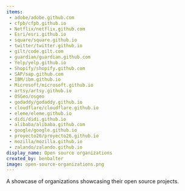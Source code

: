 ```yaml
---
items:
 - adobe/adobe.github.com
 - cfpb/cfpb.github.io
 - Netflix/netflix.github.com
 - Esri/esri.github.io
 - square/square.github.io
 - twitter/twitter.github.io
 - gilt/code.gilt.com
 - guardian/guardian.github.com
 - Yelp/yelp.github.io
 - Shopify/shopify.github.com
 - SAP/sap.github.com
 - IBM/ibm.github.io
 - Microsoft/microsoft.github.io
 - artsy/artsy.github.io
 - OSGeo/osgeo
 - godaddy/godaddy.github.io
 - cloudflare/cloudflare.github.io
 - eleme/eleme.github.io
 - didi/didi.github.io
 - alibaba/alibaba.github.com
 - google/google.github.io
 - proyecto26/proyecto26.github.io
 - mozilla/mozilla.github.io
 - zalando/zalando.github.io
display_name: Open source organizations
created_by: benbalter
image: open-source-organizations.png
---
```

A showcase of organizations showcasing their open source projects.
